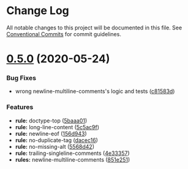 # Change Log

All notable changes to this project will be documented in this file.
See [Conventional Commits](https://conventionalcommits.org) for commit guidelines.

# [0.5.0](https://github.com/anikethsaha/htmllinter/compare/@htmllinter/basic-rules@0.4.0...@htmllinter/basic-rules@0.5.0) (2020-05-24)


### Bug Fixes

* wrong newline-multiline-comments's logic and tests ([c81583d](https://github.com/anikethsaha/htmllinter/commit/c81583d9587c20ee871a8d17be7b6538dd11adeb))


### Features

* **rule:** doctype-top ([5baaa01](https://github.com/anikethsaha/htmllinter/commit/5baaa012b4ac4c2408487ec6dbad53a6e554a7c5))
* **rule:** long-line-content ([5c5ac9f](https://github.com/anikethsaha/htmllinter/commit/5c5ac9f760e7c11517d3eb90f0ba29f8b4d4ef14))
* **rule:** newline-eof ([156d943](https://github.com/anikethsaha/htmllinter/commit/156d943c70387e4110fa9906c119630db9476a95))
* **rule:** no-duplicate-tag ([dacec16](https://github.com/anikethsaha/htmllinter/commit/dacec16c820c73fd11d40bab7a746e00dcb745ba))
* **rule:** no-missing-alt ([5568d42](https://github.com/anikethsaha/htmllinter/commit/5568d426a2eb13d40157084dec57746c04abf818))
* **rule:** trailing-singleline-comments ([4e33357](https://github.com/anikethsaha/htmllinter/commit/4e3335702ca7a7b2c5821aabe18257c0f813d6f6))
* **rules:** newline-multiline-comments ([851e251](https://github.com/anikethsaha/htmllinter/commit/851e2519ce794f7375271ddcf38dd7def743fbcb))
